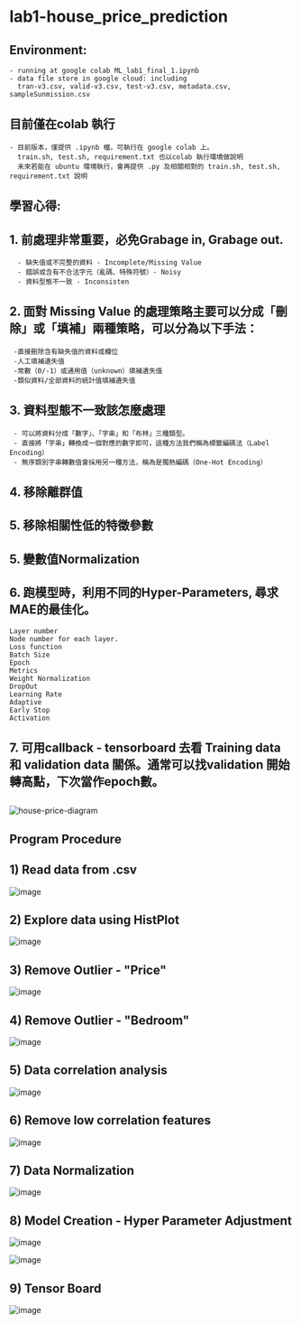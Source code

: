 # lab1-house_price_prediction 
## Environment: 
    - running at google colab ML_lab1_final_1.ipynb 
    - data file store in google cloud: including
      tran-v3.csv, valid-v3.csv, test-v3.csv, metadata.csv, sampleSunmission.csv
## 目前僅在colab 執行
    - 目前版本，僅提供 .ipynb 檔，可執行在 google colab 上。
      train.sh, test.sh, requirement.txt 也以colab 執行環境做說明
      未來若能在 ubuntu 環境執行，會再提供 .py 及相關相對的 train.sh, test.sh, requirement.txt 說明
     
## 學習心得:
## 1. 前處理非常重要，必免Grabage in, Grabage out.
      - 缺失值或不完整的資料 - Incomplete/Missing Value
      - 錯誤或含有不合法字元（亂碼、特殊符號）- Noisy
      - 資料型態不一致 - Inconsisten
      
## 2. 面對 Missing Value 的處理策略主要可以分成「刪除」或「填補」兩種策略，可以分為以下手法：
     -直接刪除含有缺失值的資料或欄位
     -人工填補遺失值
     -常數（0/-1）或通用值（unknown）填補遺失值
     -類似資料/全部資料的統計值填補遺失值
## 3. 資料型態不一致該怎麼處理
     - 可以將資料分成「數字」、「字串」和「布林」三種類型。
     - 直接將「字串」轉換成一個對應的數字即可，這種方法我們稱為標籤編碼法（Label Encoding）
     - 無序類別字串轉數值會採用另一種方法，稱為是獨熱編碼（One-Hot Encoding）
## 4. 移除離群值
## 5. 移除相關性低的特徵參數
## 5. 變數值Normalization
## 6. 跑模型時，利用不同的Hyper-Parameters, 尋求MAE的最佳化。
    Layer number
    Node number for each layer.
    Loss function
    Batch Size
    Epoch
    Metrics
    Weight Normalization
    DropOut
    Learning Rate
    Adaptive 
    Early Stop
    Activation


## 7. 可用callback - tensorboard 去看 Training data 和 validation data 關係。通常可以找validation 開始轉高點，下次當作epoch數。

##
##

![house-price-diagram](https://user-images.githubusercontent.com/93765298/143769234-4a8ca14d-3315-49e0-89cc-e9b64bf1da10.JPG)

##
##


## Program Procedure
## 1) Read data from .csv

![image](https://user-images.githubusercontent.com/93765298/143665150-5883a01c-9b24-4508-a565-ac577308d7a1.png)

## 2) Explore data using HistPlot
 
 ![image](https://user-images.githubusercontent.com/93765298/143665241-2cf7acac-4a0d-4a9d-bfc8-4f6bb750b05a.png)

## 3) Remove Outlier - "Price"
 
 ![image](https://user-images.githubusercontent.com/93765298/143665321-49d62d3c-59c1-4649-a6c9-7b9edf951e06.png)

## 4) Remove Outlier - "Bedroom"

 ![image](https://user-images.githubusercontent.com/93765298/143665558-09fa44f3-8513-4a3f-bb4f-3247734a4e16.png)

## 5) Data correlation analysis
 
 ![image](https://user-images.githubusercontent.com/93765298/143665357-2ec66153-1215-4d8a-87c8-019e3d4a485b.png)

## 6) Remove low correlation features
 
 ![image](https://user-images.githubusercontent.com/93765298/143665366-25944239-56df-4a82-84bd-8b47b72b9a8d.png)

## 7) Data Normalization
 
 ![image](https://user-images.githubusercontent.com/93765298/143665371-dee9ab05-bd33-4c9b-b8e3-c2eb53684054.png)

## 8) Model Creation - Hyper Parameter Adjustment
 
 ![image](https://user-images.githubusercontent.com/93765298/143665386-c3e438e8-8ec9-451c-95f3-91db1078606d.png)
 
 ![image](https://user-images.githubusercontent.com/93765298/143665382-e76899ea-795a-4235-93be-73d36893eac6.png)

## 9) Tensor Board

![image](https://user-images.githubusercontent.com/93765298/143665393-1189e3e9-e44c-44e0-b0bc-6699cc5ad187.png)

